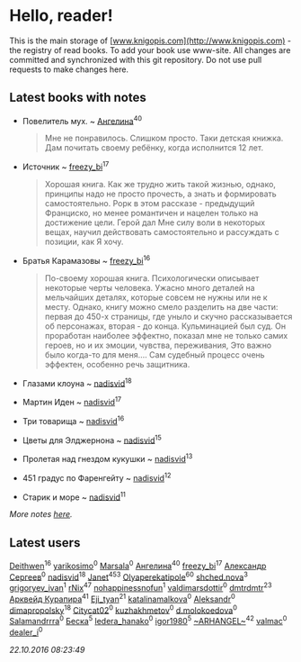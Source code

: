# Hello, reader!
This is the main storage of [www.knigopis.com](http://www.knigopis.com) - the registry of read books.
To add your book use www-site. All changes are committed and synchronized with this git repository.
Do not use pull requests to make changes here.


## Latest books with notes
* Повелитель мух. ~ [Ангелина](users/837/83788782-vkontakte)<sup>40</sup>
    > Мне не понравилось. Слишком просто. Таки детская книжка. Дам почитать своему ребёнку, когда исполнится 12 лет.

* Источник ~ [freezy_bi](users/870/87042697-vkontakte)<sup>17</sup>
    > Хорошая книга. Как же трудно жить такой жизнью, однако, принципы надо не просто прочесть, а знать и формировать самостоятельно. Рорк в этом рассказе - предыдущий Франциско, но менее романтичен и нацелен только на достижение цели. Герой дал Мне силу воли в некоторых вещах, научил действовать самостоятельно и рассуждать с позиции, как Я хочу.

* Братья Карамазовы ~ [freezy_bi](users/870/87042697-vkontakte)<sup>16</sup>
    > По-своему хорошая книга. Психологически описывает некоторые черты человека. Ужасно много деталей на мельчайших деталях, которые совсем не нужны или не к месту. Однако, книгу можно смело разделить на две части: первая до 450-х страницы, где уныло и скучно рассказывается об персонажах, вторая - до конца. Кульминацией был суд. Он проработан наиболее эффектно, показал мне не только самих героев, но и их эмоции, чувства, переживания, Это важно было когда-то для меня.... Сам судебный процесс очень эффектен, особенно речь защитника.

* Глазами клоуна ~ [nadisvid](users/113/1138852626183846-facebook)<sup>18</sup>

* Мартин Иден ~ [nadisvid](users/113/1138852626183846-facebook)<sup>17</sup>

* Три товарища ~ [nadisvid](users/113/1138852626183846-facebook)<sup>16</sup>

* Цветы для Элджернона ~ [nadisvid](users/113/1138852626183846-facebook)<sup>15</sup>

* Пролетая над гнездом кукушки ~ [nadisvid](users/113/1138852626183846-facebook)<sup>13</sup>

* 451 градус по Фаренгейту ~ [nadisvid](users/113/1138852626183846-facebook)<sup>12</sup>

* Старик и море ~ [nadisvid](users/113/1138852626183846-facebook)<sup>11</sup>


_More notes [here](latest_books_with_notes.md)._


## Latest users
[Deithwen](users/371/371574201-vkontakte)<sup>16</sup> 
[yarikosimo](users/253/253918564-vkontakte)<sup>0</sup> 
[Marsala](users/106/106616728662292831735-google)<sup>0</sup> 
[Ангелина](users/837/83788782-vkontakte)<sup>40</sup> 
[freezy_bi](users/870/87042697-vkontakte)<sup>17</sup> 
[Александр Сергеев](users/780/7801383777140798509-mailru)<sup>0</sup> 
[nadisvid](users/113/1138852626183846-facebook)<sup>18</sup> 
[Janet](users/205/20565064-vkontakte)<sup>453</sup> 
[Olyaperekatipole](users/123/1236741-vkontakte)<sup>60</sup> 
[shched.nova](users/572/57248262-vkontakte)<sup>3</sup> 
[grigoryev_ivan](users/243/243176966-vkontakte)<sup>1</sup> 
[rNix](users/115/115622071-twitter)<sup>47</sup> 
[nohappinessnofun](users/380/380085691-vkontakte)<sup>1</sup> 
[valdimarsdottir](users/364/364896871-vkontakte)<sup>0</sup> 
[dmtrdmtr](users/124/12462836-vkontakte)<sup>23</sup> 
[Арквейд Курапира](users/278/278072338-vkontakte)<sup>41</sup> 
[Eji_tyan](users/235/2352103981-twitter)<sup>21</sup> 
[katalinamalkova](users/158/15838562-vkontakte)<sup>0</sup> 
[Aleksandr](users/116/116164604589209895641-google)<sup>0</sup> 
[dimapropolsky](users/211/21138193-vkontakte)<sup>18</sup> 
[Citycat02](users/110/110026466098031422803-google)<sup>0</sup> 
[kuzhakhmetov](users/489/4899731-vkontakte)<sup>0</sup> 
[d.molokoedova](users/152/152183909-vkontakte)<sup>0</sup> 
[Salamandrrra](users/222/222677005-vkontakte)<sup>0</sup> 
[Беска](users/157/1577468-vkontakte)<sup>5</sup> 
[ledera_hanako](users/145/145516802-vkontakte)<sup>0</sup> 
[igor1980](users/100/100003094239547-facebook)<sup>5</sup> 
[~ARHANGEL~](users/642/64251996-vkontakte)<sup>42</sup> 
[valmac](users/195/195257907510440-facebook)<sup>0</sup> 
[dealer_i](users/357/357634987-vkontakte)<sup>0</sup> 


_22.10.2016 08:23:49_
